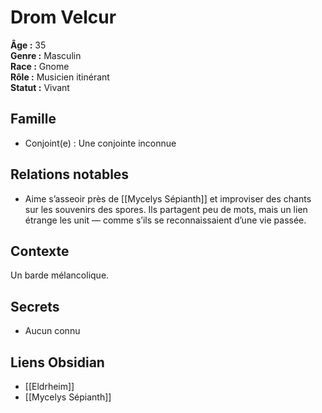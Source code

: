 # Drom Velcur

**Âge :** 35  
**Genre :** Masculin  
**Race :** Gnome  
**Rôle :** Musicien itinérant  
**Statut :** Vivant  

## Famille
- Conjoint(e) : Une conjointe inconnue

## Relations notables
-  Aime s’asseoir près de [[Mycelys Sépianth]] et improviser des chants sur les souvenirs des spores. Ils partagent peu de mots, mais un lien étrange les unit — comme s’ils se reconnaissaient d’une vie passée.

## Contexte
Un barde mélancolique.

## Secrets
- Aucun connu

## Liens Obsidian
- [[Eldrheim]]
- [[Mycelys Sépianth]]
